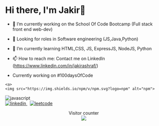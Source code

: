 # Hi there, I'm Jakir👋

- 🔭 I’m currently working on the School Of Code Bootcamp (Full stack front end web-dev)
- 🤖 Looking for roles in Software engineering (JS,Java,Python)
- 🌱 I’m currently learning HTML,CSS, JS, ExpressJS, NodeJS, Python
- 📫 How to reach me: Contact me on LinkedIn (https://www.linkedin.com/in/jakirashraf/)

- Currently working on #100daysOfCode 



<p align="right">
  <a align="left">
 

    <a>    
    <img src="https://img.shields.io/npm/v/npm.svg?logo=npm" alt="npm">
  </a>
  <a>    
    <img src="https://img.shields.io/badge/logo-javascript-blue?logo=javascript" alt="javascript">
  </a>
  &nbsp; &nbsp; &nbsp; &nbsp; &nbsp; &nbsp; &nbsp;&nbsp; &nbsp; &nbsp; &nbsp; &nbsp; &nbsp; &nbsp; &nbsp; &nbsp; &nbsp; &nbsp; &nbsp; &nbsp; &nbsp; &nbsp; &nbsp; &nbsp; &nbsp; &nbsp; &nbsp; &nbsp; &nbsp; &nbsp; &nbsp; &nbsp; &nbsp; &nbsp; &nbsp; &nbsp; &nbsp; &nbsp; &nbsp; &nbsp; &nbsp; &nbsp; &nbsp; &nbsp; &nbsp; &nbsp; &nbsp;
  <a href="https://www.linkedin.com/in/jakirashraf/" rel="nofollow noreferrer">
    <img src="https://img.shields.io/badge/LinkedIn-0077B5?style=for-the-badge&logo=linkedin&logoColor=white" alt="linkedin">
  </a> &nbsp; 
  <a href="https://leetcode.com/Jakir98/" rel="nofollow noreferrer">
    <img src="https://img.shields.io/badge/-LeetCode-FFA116?style=for-the-badge&logo=LeetCode&logoColor=black" alt="leetcode">
  </a>
</p>

<p align="center"> 
  Visitor counter<br>
  <img src="https://profile-counter.glitch.me/jakir9/count.svg" />
</p>
